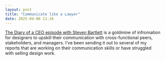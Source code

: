 ```yaml
---
layout: post
title: "Communicate like a Lawyer"
date: 2025-04-06 11:16
---
```


[The Diary of a CEO episode with Steven Bartlett](https://open.spotify.com/episode/6bmWwi0U0XwH6JWEfzf9WK?si=f314d7db82cd4a0b) is a goldmine of infromation for designers to upskill their communication with cross-functional peers, stakeholders, and managers. I've been sending it out to several of my reports that are working on their communication skills or have struggled with selling design work.
